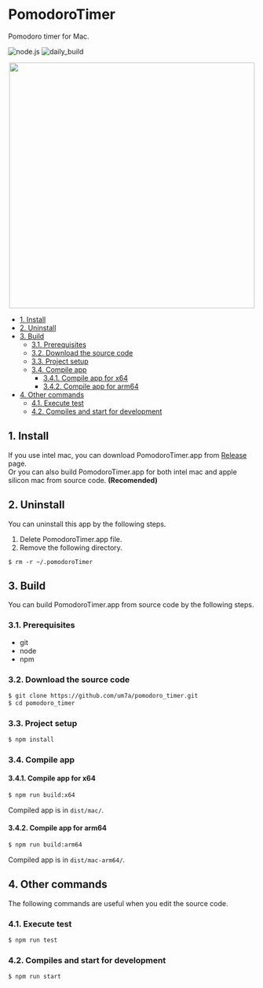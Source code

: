 # PomodoroTimer

Pomodoro timer for Mac.

![node.js](https://github.com/um7a/pomodoro_timer/actions/workflows/node.js.yml/badge.svg?branch=main)
![daily_build](https://github.com/um7a/pomodoro_timer/actions/workflows/daily_build.yml/badge.svg?branch=main)

<div align="center">
  <img src="https://github.com/um7a/pomodoro_timer/raw/main/docs/pomodoro_timer_on_desktop.png" width="500px">
</div>

- [1. Install](#1-install)
- [2. Uninstall](#2-uninstall)
- [3. Build](#3-build)
  - [3.1. Prerequisites](#31-prerequisites)
  - [3.2. Download the source code](#32-download-the-source-code)
  - [3.3. Project setup](#33-project-setup)
  - [3.4. Compile app](#34-compile-app)
    - [3.4.1. Compile app for x64](#341-compile-app-for-x64)
    - [3.4.2. Compile app for arm64](#342-compile-app-for-arm64)
- [4. Other commands](#4-other-commands)
  - [4.1. Execute test](#41-execute-test)
  - [4.2. Compiles and start for development](#42-compiles-and-start-for-development)

## 1. Install

If you use intel mac, you can download PomodoroTimer.app from [Release](https://github.com/um7a/pomodoro_timer/releases) page.  
Or you can also build PomodoroTimer.app for both intel mac and apple silicon mac from source code. **(Recomended)**

## 2. Uninstall

You can uninstall this app by the following steps.

1. Delete PomodoroTimer.app file.
2. Remove the following directory.

```
$ rm -r ~/.pomodoroTimer
```

## 3. Build

You can build PomodoroTimer.app from source code by the following steps.

### 3.1. Prerequisites

- git
- node
- npm

### 3.2. Download the source code

```bash
$ git clone https://github.com/um7a/pomodoro_timer.git
$ cd pomodoro_timer
```

### 3.3. Project setup

```bash
$ npm install
```

### 3.4. Compile app

#### 3.4.1. Compile app for x64

```bash
$ npm run build:x64
```

Compiled app is in `dist/mac/`.

#### 3.4.2. Compile app for arm64

```bash
$ npm run build:arm64
```

Compiled app is in `dist/mac-arm64/`.

## 4. Other commands

The following commands are useful when you edit the source code.

### 4.1. Execute test

```bash
$ npm run test
```

### 4.2. Compiles and start for development

```bash
$ npm run start
```
